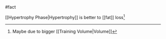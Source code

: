 #fact

[[Hypertrophy Phase|Hypertrophy]] is better to [[fat]] loss[^1]

[^1]: Maybe due to bigger [[Training Volume|Volume]]

